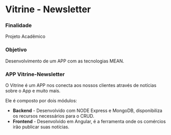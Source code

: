 # Vitrine - Newsletter

### Finalidade
Projeto Acadêmico

### Objetivo
Desenvolvimento de um APP com as tecnologias MEAN.

### APP Vitrine-Newsletter
O Vitrine é um APP nos conecta aos nossos clientes através de notícias sobre o App e muito mais.

Ele é composto por dois módulos:

- **Backend** - Desenvolvido com NODE Express e MongoDB, disponibiliza os recursos necessários para o CRUD.
- **Frontend**   - Desenvolvido em Angular, é a ferramenta onde os comércios irão publicar suas notícias.
